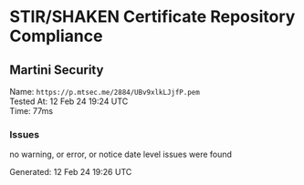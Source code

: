 # STIR/SHAKEN Certificate Repository Compliance

## Martini Security

Name: `https://p.mtsec.me/2884/UBv9xlkLJjfP.pem`\
Tested At: 12 Feb 24 19:24 UTC\
Time: 77ms

### Issues

no warning, or error, or notice date level issues were found

Generated: 12 Feb 24 19:26 UTC